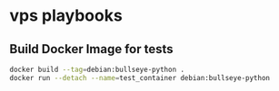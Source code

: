 # vps playbooks

## Build Docker Image for tests

```bash
docker build --tag=debian:bullseye-python .
docker run --detach --name=test_container debian:bullseye-python
```